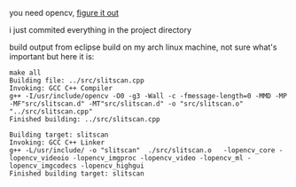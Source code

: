 you need opencv, [figure it out](https://docs.opencv.org/master/df/d65/tutorial_table_of_content_introduction.html)

i just commited everything in the project directory

build output from eclipse build on my arch linux machine, not sure what's important but here it is:
```
make all 
Building file: ../src/slitscan.cpp
Invoking: GCC C++ Compiler
g++ -I/usr/include/opencv -O0 -g3 -Wall -c -fmessage-length=0 -MMD -MP -MF"src/slitscan.d" -MT"src/slitscan.d" -o "src/slitscan.o" "../src/slitscan.cpp"
Finished building: ../src/slitscan.cpp
 
Building target: slitscan
Invoking: GCC C++ Linker
g++ -L/usr/include/ -o "slitscan"  ./src/slitscan.o   -lopencv_core -lopencv_videoio -lopencv_imgproc -lopencv_video -lopencv_ml -lopencv_imgcodecs -lopencv_highgui
Finished building target: slitscan
```